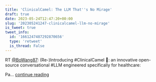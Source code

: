 ```yaml
---
title: 'ClinicalCamel: The LLM That''s No Mirage'
draft: true
date: 2023-05-24T12:47:20+00:00
slug: '202305241247-clinicalcamel-llm-no-mirage'
is_tweet: true
tweet_info:
  id: '1661247487292870656'
  type: 'retweet'
  is_thread: False
---
```




RT [@BoWang87](https://x.com/BoWang87): (Re-)Introducing #ClinicalCamel 🐪: an innovative open-source conversational #LLM engineered specifically for healthcare: 

Pa… [continue reading](https://x.com/sytelus/status/1661247487292870656)
